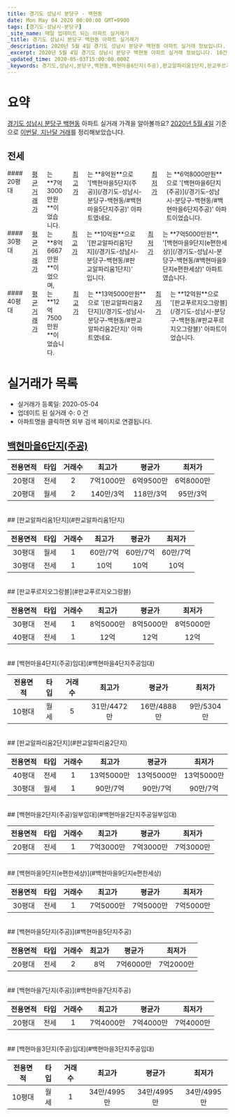 ```yaml
---
title: 경기도 성남시 분당구 - 백현동
date: Mon May 04 2020 00:00:00 GMT+0900
tags: [경기도-성남시-분당구]
_site_name: 매일 업데이트 되는 아파트 실거래가
_title: 경기도 성남시 분당구 백현동 아파트 실거래가
_description: 2020년 5월 4일 경기도 성남시 분당구 백현동 아파트 실거래 정보입니다. 10건 아파트 정보가 있습니다.
_excerpt: 2020년 5월 4일 경기도 성남시 분당구 백현동 아파트 실거래 정보입니다. 10건 아파트 정보가 있습니다.
_updated_time: 2020-05-03T15:00:00.000Z
_keywords: 경기도,성남시,분당구,백현동,백현마을6단지(주공),판교알파리움1단지,판교푸르지오그랑블,백현마을4단지(주공)임대,판교알파리움2단지,백현마을2단지(주공)일부임대,백현마을9단지(e편한세상),백현마을5단지(주공),백현마을7단지(주공),백현마을3단지(주공)임대
---
```





# 요약
<ins>경기도 성남시 분당구 백현동</ins> 아파트 실거래 가격을 알아볼까요? <ins>2020년 5월 4일</ins> 기준으로 <ins>이번달, 지난달 거래</ins>를 정리해보았습니다.

## 전세
<div class="container">
<div class="six columns" markdown="1">
#### 20평대
<ins>평균 거래가</ins>는 **7억3000만원**이었습니다. <ins>최고가</ins>는 **8억원**으로 '[백현마을5단지(주공)](/경기도-성남시-분당구-백현동/#백현마을5단지주공)' 아파트였네요. <ins>최저가</ins>는 **6억8000만원**으로 '[백현마을6단지(주공)](/경기도-성남시-분당구-백현동/#백현마을6단지주공)' 아파트이었습니다.
</div>
<div class="six columns" markdown="1">
#### 30평대
<ins>평균 거래가</ins>는 **8억6667만원**이었으며, <ins>최고가</ins>는 **10억원**으로 '[판교알파리움1단지](/경기도-성남시-분당구-백현동/#판교알파리움1단지)' 입니다. <ins>최저가</ins>는 **7억5000만원**, '[백현마을9단지(e편한세상)](/경기도-성남시-분당구-백현동/#백현마을9단지e편한세상)' 아파트였습니다.
</div>
</div>
<div class="container">
<div class="twelve columns" markdown="1">
#### 40평대
<ins>평균 거래가</ins>는 **12억7500만원**이었습니다. <ins>최고가</ins>는 **13억5000만원**으로 '[판교알파리움2단지](/경기도-성남시-분당구-백현동/#판교알파리움2단지)' 아파트였네요. <ins>최저가</ins>는 **12억원**으로 '[판교푸르지오그랑블](/경기도-성남시-분당구-백현동/#판교푸르지오그랑블)' 아파트이었습니다.
</div>
</div>



# 실거래가 목록
- 실거래가 등록일: 2020-05-04
- 업데이트 된 실거래 수: 0 건
- 아파트명을 클릭하면 외부 검색 페이지로 연결됩니다.

## [백현마을6단지(주공)](#백현마을6단지주공)

|전용면적|타입|거래수|최고가|평균가|최저가|
|:---:|:---:|:---:|:---:|:---:|:---:|
|20평대|<span class="deal-type-2">전세</span>|2|7억1000만|6억9500만|6억8000만|
|20평대|<span class="deal-type-3">월세</span>|2|140만/3억|118만/3억|95만/3억|

<br/>
## [판교알파리움1단지](#판교알파리움1단지)

|전용면적|타입|거래수|최고가|평균가|최저가|
|:---:|:---:|:---:|:---:|:---:|:---:|
|30평대|<span class="deal-type-3">월세</span>|1|60만/7억|60만/7억|60만/7억|
|30평대|<span class="deal-type-2">전세</span>|1|10억|10억|10억|

<br/>
## [판교푸르지오그랑블](#판교푸르지오그랑블)

|전용면적|타입|거래수|최고가|평균가|최저가|
|:---:|:---:|:---:|:---:|:---:|:---:|
|30평대|<span class="deal-type-2">전세</span>|1|8억5000만|8억5000만|8억5000만|
|40평대|<span class="deal-type-2">전세</span>|1|12억|12억|12억|

<br/>
## [백현마을4단지(주공)임대](#백현마을4단지주공임대)

|전용면적|타입|거래수|최고가|평균가|최저가|
|:---:|:---:|:---:|:---:|:---:|:---:|
|10평대|<span class="deal-type-3">월세</span>|5|31만/4472만|16만/4888만|9만/5304만|

<br/>
## [판교알파리움2단지](#판교알파리움2단지)

|전용면적|타입|거래수|최고가|평균가|최저가|
|:---:|:---:|:---:|:---:|:---:|:---:|
|40평대|<span class="deal-type-2">전세</span>|1|13억5000만|13억5000만|13억5000만|
|30평대|<span class="deal-type-3">월세</span>|1|90만/7억|90만/7억|90만/7억|

<br/>
## [백현마을2단지(주공)일부임대](#백현마을2단지주공일부임대)

|전용면적|타입|거래수|최고가|평균가|최저가|
|:---:|:---:|:---:|:---:|:---:|:---:|
|20평대|<span class="deal-type-2">전세</span>|1|7억3000만|7억3000만|7억3000만|

<br/>
## [백현마을9단지(e편한세상)](#백현마을9단지e편한세상)

|전용면적|타입|거래수|최고가|평균가|최저가|
|:---:|:---:|:---:|:---:|:---:|:---:|
|30평대|<span class="deal-type-2">전세</span>|1|7억5000만|7억5000만|7억5000만|

<br/>
## [백현마을5단지(주공)](#백현마을5단지주공)

|전용면적|타입|거래수|최고가|평균가|최저가|
|:---:|:---:|:---:|:---:|:---:|:---:|
|20평대|<span class="deal-type-2">전세</span>|2|8억|7억6000만|7억2000만|

<br/>
## [백현마을7단지(주공)](#백현마을7단지주공)

|전용면적|타입|거래수|최고가|평균가|최저가|
|:---:|:---:|:---:|:---:|:---:|:---:|
|20평대|<span class="deal-type-2">전세</span>|1|7억4000만|7억4000만|7억4000만|

<br/>
## [백현마을3단지(주공)임대](#백현마을3단지주공임대)

|전용면적|타입|거래수|최고가|평균가|최저가|
|:---:|:---:|:---:|:---:|:---:|:---:|
|10평대|<span class="deal-type-3">월세</span>|1|34만/4995만|34만/4995만|34만/4995만|

<br/>



